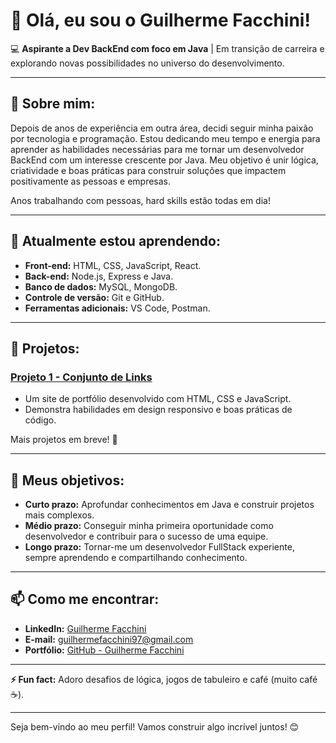 # 👋 Olá, eu sou o Guilherme Facchini!

💻 **Aspirante a Dev BackEnd com foco em Java** | Em transição de carreira e explorando novas possibilidades no universo do desenvolvimento.

---

## 🚀 Sobre mim:

Depois de anos de experiência em outra área, decidi seguir minha paixão por tecnologia e programação. Estou dedicando meu tempo e energia para aprender as habilidades necessárias para me tornar um desenvolvedor BackEnd com um interesse crescente por Java. Meu objetivo é unir lógica, criatividade e boas práticas para construir soluções que impactem positivamente as pessoas e empresas.

Anos trabalhando com pessoas, hard skills estão todas em dia!

---

## 🌱 Atualmente estou aprendendo:

- **Front-end:** HTML, CSS, JavaScript, React.
- **Back-end:** Node.js, Express e Java.
- **Banco de dados:** MySQL, MongoDB.
- **Controle de versão:** Git e GitHub.
- **Ferramentas adicionais:** VS Code, Postman.

---

## 📂 Projetos:

### [Projeto 1 - Conjunto de Links](https://guifacchini.github.io/projetolinkbio/)
- Um site de portfólio desenvolvido com HTML, CSS e JavaScript.
- Demonstra habilidades em design responsivo e boas práticas de código.

Mais projetos em breve! 🚧

---

## 🎯 Meus objetivos:

- **Curto prazo:** Aprofundar conhecimentos em Java e construir projetos mais complexos.
- **Médio prazo:** Conseguir minha primeira oportunidade como desenvolvedor e contribuir para o sucesso de uma equipe.
- **Longo prazo:** Tornar-me um desenvolvedor FullStack experiente, sempre aprendendo e compartilhando conhecimento.

---

## 📫 Como me encontrar:

- **LinkedIn:** [Guilherme Facchini](https://www.linkedin.com/in/guilherme-facchini/)
- **E-mail:** [guilhermefacchini97@gmail.com](mailto:guilhermefacchini97@gmail.com)
- **Portfólio:** [GitHub - Guilherme Facchini](https://github.com/guifacchini)

---

**⚡ Fun fact:** Adoro desafios de lógica, jogos de tabuleiro e café (muito café ☕).

---

Seja bem-vindo ao meu perfil! Vamos construir algo incrível juntos! 😊
